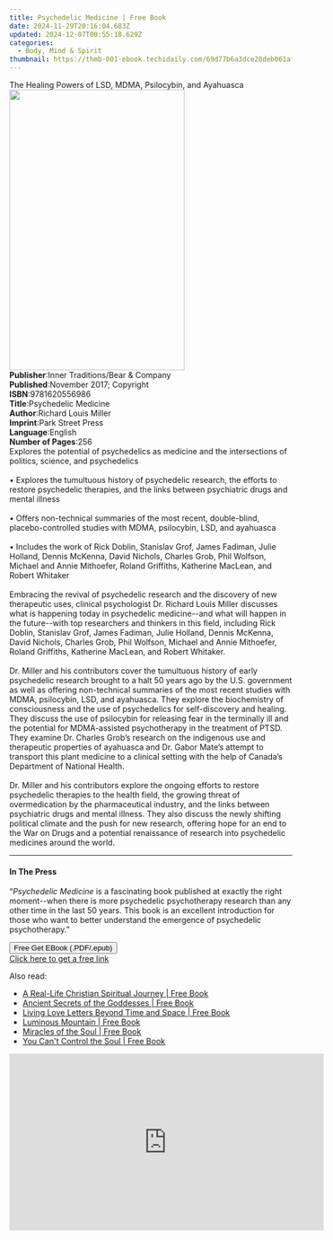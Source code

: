 ```yaml
---
title: Psychedelic Medicine | Free Book
date: 2024-11-29T20:16:04.683Z
updated: 2024-12-07T00:55:18.629Z
categories:
  - Body, Mind & Spirit
thumbnail: https://thmb-001-ebook.techidaily.com/69d77b6a3dce28deb061af0a285357349cf4ec66eb54544c2c75b48d62ddff94.jpg
---
```

<main id="book-container">
  <div class="flex flex-col">
    <div class="book-brief flex-1 py-6 px-4 sm:p-6 md:py-10 md:px-8">
      <!-- brief-->
      <div class="book-brief-main">
        The Healing Powers of LSD, MDMA, Psilocybin, and Ayahuasca
      </div>
    </div>
    <div
      class="book-meta-info flex-1 grid gap-4 col-start-1 col-end-3 row-start-1 sm:mb-6 sm:grid-cols-4 lg:gap-6 lg:col-start-2 lg:row-end-6 lg:row-span-6 lg:mb-0"
    >
      <div
        class="book-meta-info-left place-content-center mt-4 p-4 text-sm leading-6 col-start-2 col-span-2 dark:text-slate-400"
      >
        <img
          class="w-full h-500 object-cover rounded-lg sm:h-255 sm:col-span-2 lg:col-span-full"
          src="https://img-001-ebook.techidaily.com/a596646531241eba770f3dffe03cdc67b9edc406c9bb909ad23b41e81fc9e7d2.jpg"
          alt=""
          width="312"
          height="500"
        />
      </div>
      <div
        class="book-meta-info-right mt-2 col-start-1 row-start-2 col-span-3 self-center"
      >
        <!-- meta data  -->
        <div class="flex flex-col px-4 md:px-8">
          <div class="flex-1">
            <strong>Publisher</strong>:<span class="px-2"
              >Inner Traditions/Bear &amp; Company</span
            >
          </div>
          <div class="flex-1">
            <strong>Published</strong>:<span class="px-2"
              >November 2017; Copyright</span
            >
          </div>
          <div class="flex-1">
            <strong>ISBN</strong>:<span class="px-2">9781620556986</span>
          </div>
          <div class="flex-1">
            <strong>Title</strong>:<span class="px-2"
              >Psychedelic Medicine</span
            >
          </div>
          <div class="flex-1">
            <strong>Author</strong>:<span class="px-2"
              >Richard Louis Miller</span
            >
          </div>
          <div class="flex-1">
            <strong>Imprint</strong>:<span class="px-2">Park Street Press</span>
          </div>
          <div class="flex-1">
            <strong>Language</strong>:<span class="px-2">English</span>
          </div>
          <div class="flex-1">
            <strong>Number of Pages</strong>:<span class="px-2">256</span>
          </div>
        </div>
      </div>
    </div>
    <div class="book-description flex-1 py-6 px-4 sm:p-6 md:py-10 md:px-8">
      <div class="book-description-main">
        <div accordion-content="" id="description">
          Explores the potential of psychedelics as medicine and the
          intersections of politics, science, and psychedelics <br /><br />•
          Explores the tumultuous history of psychedelic research, the efforts
          to restore psychedelic therapies, and the links between psychiatric
          drugs and mental illness <br /><br />• Offers non-technical summaries
          of the most recent, double-blind, placebo-controlled studies with
          MDMA, psilocybin, LSD, and ayahuasca <br /><br />• Includes the work
          of Rick Doblin, Stanislav Grof, James Fadiman, Julie Holland, Dennis
          McKenna, David Nichols, Charles Grob, Phil Wolfson, Michael and Annie
          Mithoefer, Roland Griffiths, Katherine MacLean, and Robert Whitaker
          <br /><br />Embracing the revival of psychedelic research and the
          discovery of new therapeutic uses, clinical psychologist Dr. Richard
          Louis Miller discusses what is happening today in psychedelic
          medicine--and what will happen in the future--with top researchers and
          thinkers in this field, including Rick Doblin, Stanislav Grof, James
          Fadiman, Julie Holland, Dennis McKenna, David Nichols, Charles Grob,
          Phil Wolfson, Michael and Annie Mithoefer, Roland Griffiths, Katherine
          MacLean, and Robert Whitaker. <br /><br />Dr. Miller and his
          contributors cover the tumultuous history of early psychedelic
          research brought to a halt 50 years ago by the U.S. government as well
          as offering non-technical summaries of the most recent studies with
          MDMA, psilocybin, LSD, and ayahuasca. They explore the biochemistry of
          consciousness and the use of psychedelics for self-discovery and
          healing. They discuss the use of psilocybin for releasing fear in the
          terminally ill and the potential for MDMA-assisted psychotherapy in
          the treatment of PTSD. They examine Dr. Charles Grob’s research on the
          indigenous use and therapeutic properties of ayahuasca and Dr. Gabor
          Mate’s attempt to transport this plant medicine to a clinical setting
          with the help of Canada’s Department of National Health.
          <br /><br />Dr. Miller and his contributors explore the ongoing
          efforts to restore psychedelic therapies to the health field, the
          growing threat of overmedication by the pharmaceutical industry, and
          the links between psychiatric drugs and mental illness. They also
          discuss the newly shifting political climate and the push for new
          research, offering hope for an end to the War on Drugs and a potential
          renaissance of research into psychedelic medicines around the world.
        </div>
        <div class="accordion-fader"></div>
      </div>
    </div>
    <div class="book-excerpts flex-1 py-6 px-4 sm:p-6 md:py-10 md:px-8">
      <!-- excerpts-->
      <div class="book-excerpts-main">
        <hr />
        <h4 class="placeholder placeholder-heading">
          <span>In The Press</span>
        </h4>
        <p>
          “<i>Psychedelic Medicine</i> is a fascinating book published at
          exactly the right moment--when there is more psychedelic psychotherapy
          research than any other time in the last 50 years. This book is an
          excellent introduction for those who want to better understand the
          emergence of psychedelic psychotherapy.”
        </p>
      </div>
    </div>
    <div
      class="book-about-author flex-1 py-6 px-4 sm:p-6 md:py-10 md:px-8"
    ></div>
    <div class="book-free-get flex-1 py-6 px-4 sm:p-6 md:py-10 md:px-8">
      <button
        id="btn-free-get"
        class="bg-blue-500 hover:bg-blue-700 text-white font-bold py-2 px-4 rounded"
      >
        Free Get EBook (.PDF/.epub)
      </button>
      <div id="countdown-display" class="px-2 text-lg mt-2"></div>
      <a
        id="free-link"
        class="hidden bg-blue-500 hover:bg-blue-700 text-white font-bold py-2 px-4 rounded"
        href="https://www.ebooks.com/en-us/book/95783066/psychedelic-medicine/richard-louis-miller/"
        target="_blank"
        >Click here to get a free link</a
      >
    </div>
    <script>
      let countdownTime = 0;
      let countdownInterval = null;
      document
        .getElementById('btn-free-get')
        .addEventListener('click', startCountdown);
      function startCountdown() {
        countdownTime = new Date().getTime() + 60000 * 3;
        countdownInterval = setInterval(updateCountdown, 1000);
        document.getElementById('btn-free-get').disabled = true;
        document
          .getElementById('btn-free-get')
          .classList.add('bg-gray-500', 'cursor-not-allowed');
      }
      function updateCountdown() {
        let currentTime = new Date().getTime();
        let timeLeft = countdownTime - currentTime;
        let secondsLeft = Math.floor(timeLeft / 1000);
        document.getElementById('countdown-display').innerHTML =
          `Remaining time: ${secondsLeft} seconds.`;
        if (secondsLeft <= 0) {
          clearInterval(countdownInterval);
          document.getElementById('btn-free-get').classList.add('hidden');
          document.getElementById('free-link').classList.remove('hidden');
          document.getElementById('countdown-display').innerHTML = '';
        }
      }
    </script>
  </div>
</main>

<ins class="adsbygoogle"
      style="display:block"
      data-ad-client="ca-pub-7571918770474297"
      data-ad-slot="8358498916"
      data-ad-format="auto"
      data-full-width-responsive="true"></ins>
    

<span class="atpl-alsoreadstyle">Also read:</span>
<div><ul>
<li><a href="https://novels-ebooks.techidaily.com/138583180-9781462016730-a-real-life-christian-spiritual-journey/"><u>A Real-Life Christian Spiritual Journey | Free Book</u></a></li>
<li><a href="https://novels-ebooks.techidaily.com/138582954-9781452538570-ancient-secrets-of-the-goddesses/"><u>Ancient Secrets of the Goddesses | Free Book</u></a></li>
<li><a href="https://novels-ebooks.techidaily.com/138582759-9781452540191-living-love-letters-beyond-time-and-space/"><u>Living Love Letters Beyond Time and Space | Free Book</u></a></li>
<li><a href="https://novels-ebooks.techidaily.com/138583538-9781452540184-luminous-mountain/"><u>Luminous Mountain | Free Book</u></a></li>
<li><a href="https://novels-ebooks.techidaily.com/138583079-9781452533087-miracles-of-the-soul/"><u>Miracles of the Soul | Free Book</u></a></li>
<li><a href="https://novels-ebooks.techidaily.com/138582960-9781452501192-you-cant-control-the-soul/"><u>You Can't Control the Soul | Free Book</u></a></li>
</ul></div>

<!-- affiliate ads begin -->
<iframe width="560" height="315" src="https://www.youtube.com/embed/Xq2r4ZKM-Po?si=fA2DdEB1op-atCkz" title="YouTube video player" frameborder="0" allow="accelerometer; autoplay; clipboard-write; encrypted-media; gyroscope; picture-in-picture; web-share" referrerpolicy="strict-origin-when-cross-origin" allowfullscreen></iframe>
<!-- affiliate ads end -->

